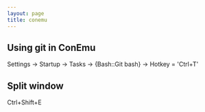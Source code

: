 ```yaml
---
layout: page
title: conemu
---
```


## Using git in ConEmu

Settings -> Startup -> Tasks -> {Bash::Git bash} -> Hotkey = 'Ctrl+T'

## Split window

Ctrl+Shift+E
